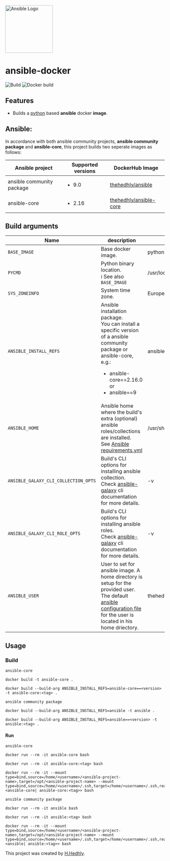 <img src="README-Resources/ansible_logo_icon.png" width="150" height="150" alt="Ansible Logo" />

# ansible-docker
![Build](https://github.com/thehedhly/ansible-docker/actions/workflows/ci.yml/badge.svg?branch=dev)
![Docker build](https://github.com/thehedhly/ansible-docker/actions/workflows/linter.yml/badge.svg?branch=dev)

## Features
- Builds a [python](https://hub.docker.com/_/python) based __ansible__ docker __image__.

## Ansible:
In accordance with both ansible community projects, __ansible community package__ and __ansible-core__, this project builds two seperate images as follows:

| Ansible project | Supported versions | DockerHub Image |
|-----------------|----------|-------|
| ansible community package | <ul><li>9.0</li></ul> | [thehedhly/ansible](https://hub.docker.com/repository/docker/thehedhly/ansible) |
| ansible-core | <ul><li>2.16</li></ul> | [thehedhly/ansible-core](https://hub.docker.com/repository/docker/thehedhly/ansible-core) |

## Build arguments
| Name | description | default |
|------|---------|---------|
| `BASE_IMAGE` | Base docker image. | python:3.11.7-slim |
| `PYCMD` | Python binary location.<br>:information_source: See also `BASE_IMAGE` | /usr/local/bin/python3.11 |
| `SYS_ZONEINFO` | System time zone. | Europe/Berlin |
| `ANSIBLE_INSTALL_REFS` | Ansible installation package.<br>You can install a specific version of a ansible community package or ansible-core, e.g.:<br><ul><li>ansible-core==2.16.0</li>or<li>ansible==9</li></ul> | ansible-core |
| `ANSIBLE_HOME` | Ansible home where the build's extra (optional) ansible roles/collections are installed.<br>See [Ansible requirements.yml](requirements.yml) | /usr/share/ansible |
| `ANSIBLE_GALAXY_CLI_COLLECTION_OPTS` | Build's CLI options for installing ansible collection.<br>Check [ansible-galaxy]() cli documentation for more details.| -v |
| `ANSIBLE_GALAXY_CLI_ROLE_OPTS` | Build's CLI options for installing ansible roles.<br>Check [ansible-galaxy]() cli documentation for more details. | -v |
| `ANSIBLE_USER` | User to set for ansible image. A home directory is setup for the provided user. The default [ansible configuration file](ansible.cfg) for the user is located in his home driectory. | thehedhly |


## Usage
### Build
`ansible-core`
```
docker build -t ansible-core .
```
```
docker build --build-arg ANSIBLE_INSTALL_REFS=ansible-core==<version> -t ansible-core:<tag> .
```
`ansible community package`
```
docker build --build-arg ANSIBLE_INSTALL_REFS=ansible -t ansible .
```
```
docker build --build-arg ANSIBLE_INSTALL_REFS=ansible==<version> -t ansible:<tag> .
```
#### Run
`ansible-core`
```
docker run --rm -it ansible-core bash
```
```
docker run --rm -it ansible-core:<tag> bash
```
```
docker run --rm -it --mount type=bind,source=/home/<username>/<ansible-project-name>,target=/opt/<ansible-project-name> --mount type=bind,source=/home/<username>/.ssh,target=/home/<username>/.ssh,readonly <ansible-core| ansible-core:<tag>> bash
```
`ansible community package`
```
docker run --rm -it ansible bash
```
```
docker run --rm -it ansible:<tag> bash
```
```
docker run --rm -it --mount type=bind,source=/home/<username>/<ansible-project-name>,target=/opt/<ansible-project-name> --mount type=bind,source=/home/<username>/.ssh,target=/home/<username>/.ssh,readonly <ansible| ansible:<tag>> bash
```

This project was created by [H.Hedhly](https://hedhly.com).
